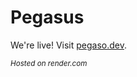 # Pegasus

<p>We're live! Visit <a href="http://www.pegaso.dev/" target="_blank">pegaso.dev</a>.</p>

<small><i>Hosted on render.com</i></small>
